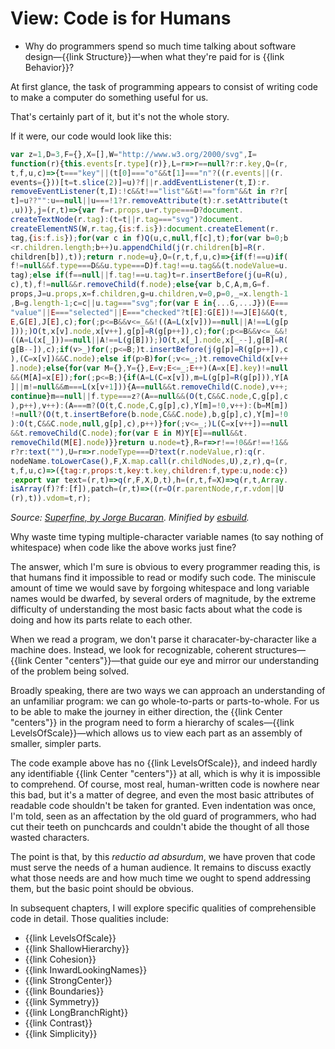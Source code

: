 # View: Code is for Humans

<div class="summary-block">

- Why do programmers spend so much time talking about software design—{{link Structure}}—when what they're paid for is {{link Behavior}}?

</div>

At first glance, the task of programming appears to consist of writing code to make a computer do something useful for us.

That's certainly part of it, but it's not the whole story.

If it were, our code would look like this:

```js
var z=1,D=3,F={},X=[],W="http://www.w3.org/2000/svg",I=
function(r){this.events[r.type](r)},L=r=>r==null?r:r.key,Q=(r,
t,f,u,c)=>{t==="key"||(t[0]==="o"&&t[1]==="n"?((r.events||(r.
events={}))[t=t.slice(2)]=u)?f||r.addEventListener(t,I):r.
removeEventListener(t,I):!c&&t!=="list"&&t!=="form"&&t in r?r[
t]=u??"":u==null||u===!1?r.removeAttribute(t):r.setAttribute(t
,u))},j=(r,t)=>{var f=r.props,u=r.type===D?document.
createTextNode(r.tag):(t=t||r.tag==="svg")?document.
createElementNS(W,r.tag,{is:f.is}):document.createElement(r.
tag,{is:f.is});for(var c in f)Q(u,c,null,f[c],t);for(var b=0;b
<r.children.length;b++)u.appendChild(j(r.children[b]=R(r.
children[b]),t));return r.node=u},O=(r,t,f,u,c)=>{if(f!==u)if(
f!=null&&f.type===D&&u.type===D)f.tag!==u.tag&&(t.nodeValue=u.
tag);else if(f==null||f.tag!==u.tag)t=r.insertBefore(j(u=R(u),
c),t),f!=null&&r.removeChild(f.node);else{var b,C,A,m,G=f.
props,J=u.props,x=f.children,g=u.children,v=0,p=0,_=x.length-1
,B=g.length-1;c=c||u.tag==="svg";for(var E in{...G,...J})(E===
"value"||E==="selected"||E==="checked"?t[E]:G[E])!==J[E]&&Q(t,
E,G[E],J[E],c);for(;p<=B&&v<=_&&!((A=L(x[v]))==null||A!==L(g[p
]));)O(t,x[v].node,x[v++],g[p]=R(g[p++]),c);for(;p<=B&&v<=_&&!
((A=L(x[_]))==null||A!==L(g[B]));)O(t,x[_].node,x[_--],g[B]=R(
g[B--]),c);if(v>_)for(;p<=B;)t.insertBefore(j(g[p]=R(g[p++]),c
),(C=x[v])&&C.node);else if(p>B)for(;v<=_;)t.removeChild(x[v++
].node);else{for(var M={},Y={},E=v;E<=_;E++)(A=x[E].key)!=null
&&(M[A]=x[E]);for(;p<=B;){if(A=L(C=x[v]),m=L(g[p]=R(g[p])),Y[A
]||m!=null&&m===L(x[v+1])){A==null&&t.removeChild(C.node),v++;
continue}m==null||f.type===z?(A==null&&(O(t,C&&C.node,C,g[p],c
),p++),v++):(A===m?(O(t,C.node,C,g[p],c),Y[m]=!0,v++):(b=M[m])
!=null?(O(t,t.insertBefore(b.node,C&&C.node),b,g[p],c),Y[m]=!0
):O(t,C&&C.node,null,g[p],c),p++)}for(;v<=_;)L(C=x[v++])==null
&&t.removeChild(C.node);for(var E in M)Y[E]==null&&t.
removeChild(M[E].node)}}return u.node=t},R=r=>r!==!0&&r!==!1&&
r?r:text(""),U=r=>r.nodeType===D?text(r.nodeValue,r):q(r.
nodeName.toLowerCase(),F,X.map.call(r.childNodes,U),z,r),q=(r,
t,f,u,c)=>({tag:r,props:t,key:t.key,children:f,type:u,node:c})
;export var text=(r,t)=>q(r,F,X,D,t),h=(r,t,f=X)=>q(r,t,Array.
isArray(f)?f:[f]),patch=(r,t)=>((r=O(r.parentNode,r,r.vdom||U
(r),t)).vdom=t,r);
```

<cite>Source: [Superfine, by Jorge Bucaran](https://github.com/jorgebucaran/superfine). Minified by [esbuild](https://esbuild.github.io/).</cite>

Why waste time typing multiple-character variable names (to say
nothing of whitespace) when code like the above works just fine?

The answer, which I'm sure is obvious to every programmer
reading this, is that humans find it impossible to read or modify
such code. The miniscule amount of time we would save by forgoing
whitespace and long variable names would be dwarfed, by several orders of
magnitude, by the extreme difficulty of understanding the
most basic facts about what the code is doing and how its parts
relate to each other.

When we read a program, we don't parse it characater-by-character like
a machine does. Instead, we look for recognizable, coherent structures—{{link Center "centers"}}—that
guide our eye and mirror our understanding of the problem being solved.

Broadly speaking, there are two ways we can approach an understanding of an unfamiliar program:
we can go whole-to-parts or parts-to-whole. For us to be able to
make the journey in either direction, the {{link Center "centers"}} in
the program need to form a hierarchy of scales—{{link LevelsOfScale}}—which
allows us to view each part as an assembly of smaller, simpler parts.

The code example above has no {{link LevelsOfScale}}, and indeed hardly
any identifiable {{link Center "centers"}} at all, which is why it is
impossible to comprehend. Of course, most real, human-written code is
nowhere near this bad, but it's a matter of degree, and even the most
basic attributes of readable code shouldn't be taken for granted. Even
indentation was once, I'm told, seen as an affectation by the old guard of programmers,
who had cut their teeth on punchcards and couldn't abide the thought of all those wasted characters.

The point is that, by this _reductio ad absurdum_, we have proven that code
must serve the needs of a human audience.  It remains to discuss
exactly what those needs are and how much time we ought to spend
addressing them, but the basic point should be obvious.

In subsequent chapters, I will explore specific qualities of comprehensible
code in detail. Those qualities include:

- {{link LevelsOfScale}}
- {{link ShallowHierarchy}}
- {{link Cohesion}}
- {{link InwardLookingNames}}
- {{link StrongCenter}}
- {{link Boundaries}}
- {{link Symmetry}}
- {{link LongBranchRight}}
- {{link Contrast}}
- {{link Simplicity}}